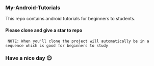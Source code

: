 ### My-Android-Tutorials
This repo contains android tutorials for beginners to students.

#### Please clone and give a star to repo 
``` NOTE: When you'll clone the project will automatically be in a sequence which is good for beginners to study```


### Have a nice day 😊
